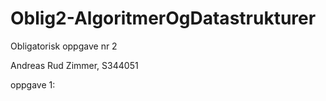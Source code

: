 # Oblig2-AlgoritmerOgDatastrukturer
Obligatorisk oppgave nr 2

Andreas Rud Zimmer, S344051

oppgave 1: 
